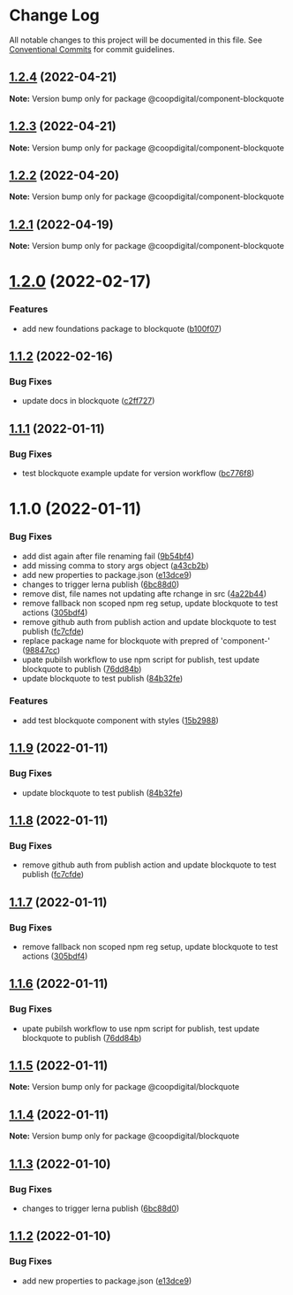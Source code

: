 # Change Log

All notable changes to this project will be documented in this file.
See [Conventional Commits](https://conventionalcommits.org) for commit guidelines.

## [1.2.4](https://github.com/coopdigital/coop-frontend/compare/@coopdigital/component-blockquote@1.2.3...@coopdigital/component-blockquote@1.2.4) (2022-04-21)

**Note:** Version bump only for package @coopdigital/component-blockquote





## [1.2.3](https://github.com/coopdigital/coop-frontend/compare/@coopdigital/component-blockquote@1.2.2...@coopdigital/component-blockquote@1.2.3) (2022-04-21)

**Note:** Version bump only for package @coopdigital/component-blockquote





## [1.2.2](https://github.com/coopdigital/coop-frontend/compare/@coopdigital/component-blockquote@1.2.1...@coopdigital/component-blockquote@1.2.2) (2022-04-20)

**Note:** Version bump only for package @coopdigital/component-blockquote





## [1.2.1](https://github.com/coopdigital/coop-frontend/compare/@coopdigital/component-blockquote@1.2.0...@coopdigital/component-blockquote@1.2.1) (2022-04-19)

**Note:** Version bump only for package @coopdigital/component-blockquote





# [1.2.0](https://github.com/coopdigital/coop-frontend/compare/@coopdigital/component-blockquote@1.1.2...@coopdigital/component-blockquote@1.2.0) (2022-02-17)


### Features

* add new foundations package to blockquote ([b100f07](https://github.com/coopdigital/coop-frontend/commit/b100f0786fcc37c668a52b462fd2a69f97b14c58))





## [1.1.2](https://github.com/coopdigital/coop-frontend/compare/@coopdigital/component-blockquote@1.1.1...@coopdigital/component-blockquote@1.1.2) (2022-02-16)


### Bug Fixes

* update docs in blockquote ([c2ff727](https://github.com/coopdigital/coop-frontend/commit/c2ff727bd241880ec29de4121cea9f09f2a7c67c))





## [1.1.1](https://github.com/coopdigital/coop-frontend/compare/@coopdigital/component-blockquote@1.1.0...@coopdigital/component-blockquote@1.1.1) (2022-01-11)


### Bug Fixes

* test blockquote example update for version workflow ([bc776f8](https://github.com/coopdigital/coop-frontend/commit/bc776f87bde8a0011344f443f3f15d2ef3847ad2))





# 1.1.0 (2022-01-11)


### Bug Fixes

* add dist again after file renaming fail ([9b54bf4](https://github.com/coopdigital/coop-frontend/commit/9b54bf4044cfaf6ae145da37b19552dabb37fa6a))
* add missing comma to story args object ([a43cb2b](https://github.com/coopdigital/coop-frontend/commit/a43cb2b1325031fa32d889a5cb04db62468397a8))
* add new properties to package.json ([e13dce9](https://github.com/coopdigital/coop-frontend/commit/e13dce94798600b80da4d0183ce96331b91c72aa))
* changes to trigger lerna publish ([6bc88d0](https://github.com/coopdigital/coop-frontend/commit/6bc88d0e6c2cee873e127c05e7c180dd7f0d251e))
* remove dist, file names not updating afte rchange in src ([4a22b44](https://github.com/coopdigital/coop-frontend/commit/4a22b445f8093d968662c99f5ad43ead9e9e9b1c))
* remove fallback non scoped npm reg setup, update blockquote to test actions ([305bdf4](https://github.com/coopdigital/coop-frontend/commit/305bdf45c64a51a3d3292cd1806505b0a784afab))
* remove github auth from publish action and update blockquote to test publish ([fc7cfde](https://github.com/coopdigital/coop-frontend/commit/fc7cfde04ac5039775541e9626590a64da2b705c))
* replace package name for blockquote with prepred of 'component-' ([98847cc](https://github.com/coopdigital/coop-frontend/commit/98847cc9008ffa746e0c108e8b767887d78648a2))
* upate pubilsh workflow to use npm script for publish, test update blockquote to publish ([76dd84b](https://github.com/coopdigital/coop-frontend/commit/76dd84bec1873b6f02d7244e684e771b49fce22d))
* update blockquote to test publish ([84b32fe](https://github.com/coopdigital/coop-frontend/commit/84b32fe11fc822cae03af18d0f493bebff049192))


### Features

* add test blockquote component with styles ([15b2988](https://github.com/coopdigital/coop-frontend/commit/15b2988799ae5eaaf0fc4ee7e61489e3aff91078))





## [1.1.9](https://github.com/coopdigital/coop-frontend/compare/@coopdigital/blockquote@1.1.8...@coopdigital/blockquote@1.1.9) (2022-01-11)


### Bug Fixes

* update blockquote to test publish ([84b32fe](https://github.com/coopdigital/coop-frontend/commit/84b32fe11fc822cae03af18d0f493bebff049192))





## [1.1.8](https://github.com/coopdigital/coop-frontend/compare/@coopdigital/blockquote@1.1.7...@coopdigital/blockquote@1.1.8) (2022-01-11)


### Bug Fixes

* remove github auth from publish action and update blockquote to test publish ([fc7cfde](https://github.com/coopdigital/coop-frontend/commit/fc7cfde04ac5039775541e9626590a64da2b705c))





## [1.1.7](https://github.com/coopdigital/coop-frontend/compare/@coopdigital/blockquote@1.1.6...@coopdigital/blockquote@1.1.7) (2022-01-11)


### Bug Fixes

* remove fallback non scoped npm reg setup, update blockquote to test actions ([305bdf4](https://github.com/coopdigital/coop-frontend/commit/305bdf45c64a51a3d3292cd1806505b0a784afab))





## [1.1.6](https://github.com/coopdigital/coop-frontend/compare/@coopdigital/blockquote@1.1.5...@coopdigital/blockquote@1.1.6) (2022-01-11)


### Bug Fixes

* upate pubilsh workflow to use npm script for publish, test update blockquote to publish ([76dd84b](https://github.com/coopdigital/coop-frontend/commit/76dd84bec1873b6f02d7244e684e771b49fce22d))





## [1.1.5](https://github.com/coopdigital/coop-frontend/compare/@coopdigital/blockquote@1.1.4...@coopdigital/blockquote@1.1.5) (2022-01-11)

**Note:** Version bump only for package @coopdigital/blockquote





## [1.1.4](https://github.com/coopdigital/coop-frontend/compare/@coopdigital/blockquote@1.1.3...@coopdigital/blockquote@1.1.4) (2022-01-11)

**Note:** Version bump only for package @coopdigital/blockquote





## [1.1.3](https://github.com/coopdigital/coop-frontend/compare/@coopdigital/blockquote@1.1.2...@coopdigital/blockquote@1.1.3) (2022-01-10)


### Bug Fixes

* changes to trigger lerna publish ([6bc88d0](https://github.com/coopdigital/coop-frontend/commit/6bc88d0e6c2cee873e127c05e7c180dd7f0d251e))





## [1.1.2](https://github.com/coopdigital/coop-frontend/compare/@coopdigital/blockquote@1.1.1...@coopdigital/blockquote@1.1.2) (2022-01-10)


### Bug Fixes

* add new properties to package.json ([e13dce9](https://github.com/coopdigital/coop-frontend/commit/e13dce94798600b80da4d0183ce96331b91c72aa))
